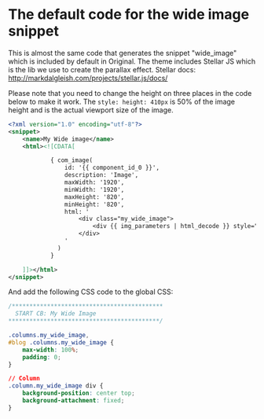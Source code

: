 The default code for the wide image snippet
===========================================

This is almost the same code that generates the snippet "wide_image" which is included by default in Original.
The theme includes Stellar JS which is the lib we use to create the parallax effect. Stellar docs: http://markdalgleish.com/projects/stellar.js/docs/

Please note that you need to change the height on three places in the code below to make it work. The `style: height: 410px` is 50% of the image height and is the actual viewport size of the image.

```xml
<?xml version="1.0" encoding="utf-8"?>
<snippet>
	<name>My Wide image</name>
	<html><![CDATA[

            { com_image(
                id: '{{ component_id_0 }}',
                description: 'Image',
                maxWidth: '1920',
                minWidth: '1920',
                maxHeight: '820',
                minHeight: '820',
                html: '
                    <div class="my_wide_image">
                        <div {{ img_parameters | html_decode }} style="height:410px;background-image:url({{ src }})" data-stellar-background-ratio="0.5"></div>
                    </div>
                '
              )
            }

	]]></html>
</snippet>
```


And add the following CSS code to the global CSS:

```css
/*******************************************
  START CB: My Wide Image
*******************************************/

.columns.my_wide_image,
#blog .columns.my_wide_image {
	max-width: 100%;
	padding: 0;
}

// Column
.column.my_wide_image div {
	background-position: center top;
	background-attachment: fixed;
}

````
